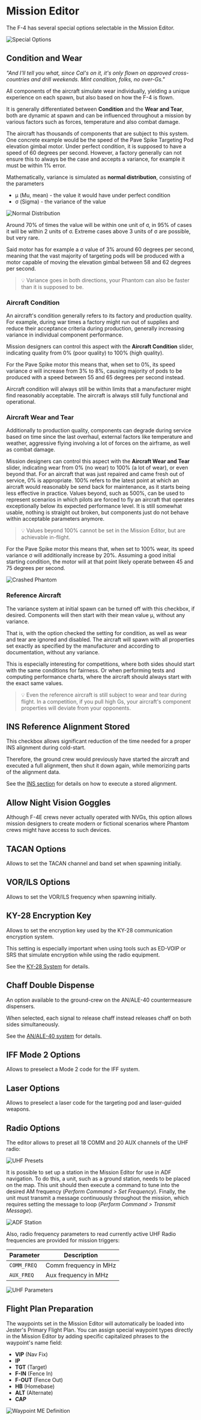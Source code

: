 # Mission Editor

The F-4 has several special options selectable in the Mission Editor.

![Special Options](../img/mission_editor_special_options.jpg)

## Condition and Wear

_"And I'll tell you what, since Cal's on it,
it's only flown on approved cross-countries and drill weekends.
Mint condition, folks, no over-Gs."_

All components of the aircraft simulate wear individually, yielding a unique
experience on each spawn, but also based on how the F-4 is flown.

It is generally differentiated between **Condition** and the **Wear and Tear**,
both are dynamic at spawn and can be influenced throughout a mission by various
factors such as forces, temperature and also combat damage.

The aircraft has thousands of components that are subject to this system. One
concrete example would be the speed of the Pave Spike Targeting Pod elevation
gimbal motor. Under perfect condition, it is supposed to have a speed of 60
degrees per second. However, a factory generally can not ensure this to always
be the case and accepts a variance, for example it must be within 1% error.

Mathematically, variance is simulated as **normal distribution**, consisting of
the parameters

- μ (Mu, mean) - the value it would have under perfect condition
- σ (Sigma) - the variance of the value

![Normal Distribution](../img/normal_distribution.jpg)

Around 70% of times the value will be within one unit of σ, in 95% of cases it
will be within 2 units of σ. Extreme cases above 3 units of σ are possible, but
very rare.

Said motor has for example a σ value of 3% around 60 degrees per second, meaning
that the vast majority of targeting pods will be produced with a motor capable
of moving the elevation gimbal between 58 and 62 degrees per second.

> 💡 Variance goes in both directions, your Phantom can also be faster than it
> is supposed to be.

### Aircraft Condition

An aircraft's condition generally refers to its factory and production quality.
For example, during war times a factory might run out of supplies and reduce
their acceptance criteria during production, generally increasing variance in
individual component performance.

Mission designers can control this aspect with the **Aircraft Condition**
slider, indicating quality from 0% (poor quality) to 100% (high quality).

For the Pave Spike motor this means that, when set to 0%, its speed variance σ
will increase from 3% to 8%, causing majority of pods to be produced with a
speed between 55 and 65 degrees per second instead.

Aircraft condition will always still be within limits that a manufacturer might
find reasonably acceptable. The aircraft is always still fully functional and
operational.

### Aircraft Wear and Tear

Additionally to production quality, components can degrade during service based
on time since the last overhaul, external factors like temperature and weather,
aggressive flying involving a lot of forces on the airframe, as well as combat
damage.

Mission designers can control this aspect with the **Aircraft Wear and Tear**
slider, indicating wear from 0% (no wear) to 100% (a lot of wear), or even
beyond that. For an aircraft that was just repaired and came fresh out of
service, 0% is appropriate. 100% refers to the latest point at which an aircraft
would reasonably be send back for maintenance, as it starts being less effective
in practice. Values beyond, such as 500%, can be used to represent scenarios in
which pilots are forced to fly an aircraft that operates exceptionally below its
expected performance level. It is still somewhat usable, nothing is straight out
broken, but components just do not behave within acceptable parameters anymore.

> 💡 Values beyond 100% cannot be set in the Mission Editor,
> but are achievable in-flight.

For the Pave Spike motor this means that, when set to 100% wear, its speed
variance σ will additionally increase by 20%. Assuming a good initial starting
condition, the motor will at that point likely operate between 45 and 75 degrees
per second.

![Crashed Phantom](../img/broken_phantom_crash.jpg)

### Reference Aircraft

The variance system at initial spawn can be turned off with this checkbox, if
desired. Components will then start with their mean value μ, without any
variance.

That is, with the option checked the setting for condition, as well as wear and
tear are ignored and disabled. The aircraft will spawn with all properties set
exactly as specified by the manufacturer and according to documentation, without
any variance.

This is especially interesting for competitions, where both sides should start
with the same conditions for fairness. Or when performing tests and computing
performance charts, where the aircraft should always start with the exact same
values.

> 💡 Even the reference aircraft is still subject to wear and tear during
> flight. In a competition, if you pull high Gs, your aircraft's component
> properties will deviate from your opponents.

## INS Reference Alignment Stored

This checkbox allows significant reduction of the time needed for a proper INS
alignment during cold-start.

Therefore, the ground crew would previously have started the aircraft and
executed a full alignment, then shut it down again, while memorizing parts of
the alignment data.

See the [INS section](../systems/nav_com/ins.md#heading-memory-alignment) for
details on how to execute a stored alignment.

## Allow Night Vision Goggles

Although F-4E crews never actually operated with NVGs, this option allows
mission designers to create modern or fictional scenarios where Phantom crews
might have access to such devices.

## TACAN Options

Allows to set the TACAN channel and band set when spawning initially.

## VOR/ILS Options

Allows to set the VOR/ILS frequency when spawning initially.

## KY-28 Encryption Key

Allows to set the encryption key used by the KY-28 communication encryption
system.

This setting is especially important when using tools such as ED-VOIP or SRS
that simulate encryption while using the radio equipment.

See the [KY-28 System](../systems/nav_com/encryption.md) for details.

## Chaff Double Dispense

An option available to the ground-crew on the AN/ALE-40 countermeasure
dispensers.

When selected, each signal to release chaff instead releases chaff on both sides
simultaneously.

See the
[AN/ALE-40 system](../systems/defensive_systems/countermeasures.md#chaff-double-cd)
for details.

## IFF Mode 2 Options

Allows to preselect a Mode 2 code for the IFF system.

## Laser Options

Allows to preselect a laser code for the targeting pod and laser-guided weapons.

## Radio Options

The editor allows to preset all 18 COMM and 20 AUX channels of the UHF radio:

![UHF Presets](../img/me_radio_presets.jpg)

It is possible to set up a station in the Mission Editor for use in ADF
navigation. To do this, a unit, such as a ground station, needs to be placed on
the map. This unit should then execute a command to tune into the desired AM
frequency (_Perform Command > Set Frequency_). Finally, the unit must transmit a
message continuously throughout the mission, which requires setting the message
to loop (_Perform Command > Transmit Message_).

![ADF Station](../img/me_adf.jpg)

Also, radio frequency parameters to read currently active UHF Radio frequencies
are provided for mission triggers:

| Parameter   | Description           |
| ----------- | --------------------- |
| `COMM_FREQ` | Comm frequency in MHz |
| `AUX_FREQ`  | Aux frequency in MHz  |

![UHF Parameters](../img/me_freq_triggers.jpg)

## Flight Plan Preparation

The waypoints set in the Mission Editor will automatically be loaded into Jester's
Primary Flight Plan. You can assign special waypoint types directly in the Mission Editor
by adding specific capitalized phrases to the waypoint's name field:

- **VIP** (Nav Fix)
- **IP**
- **TGT** (Target)
- **F-IN** (Fence In)
- **F-OUT** (Fence Out)
- **HB** (Homebase)
- **ALT** (Alternate)
- **CAP**

![Waypoint ME Definition](../img/me_waypoints_defining.jpg)